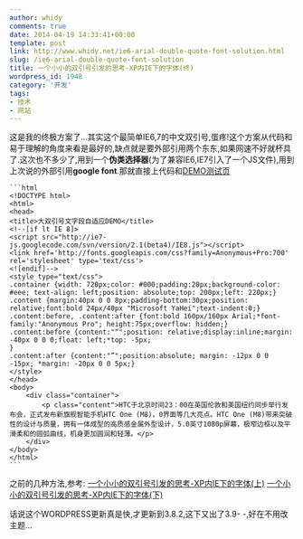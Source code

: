 ```yaml
---
author: whidy
comments: true
date: 2014-04-19 14:33:41+00:00
template: post
link: http://www.whidy.net/ie6-arial-double-quote-font-solution.html
slug: /ie6-arial-double-quote-font-solution
title: 一个小小的双引号引发的思考-XP内IE下的字体(终)
wordpress_id: 1948
category: '开发'
tags:
- 技术
- 网站
---
```


这是我的终极方案了...其实这个最简单IE6,7的中文双引号,蛋疼!这个方案从代码和易于理解的角度来看是最好的,缺点就是要外部引用两个东东,如果网速不好就杯具了.这次也不多少了,用到一个**伪类选择器**(为了兼容IE6,IE7引入了一个JS文件),用到上次说的外部引用**google font**.那就直接上代码和[DEMO测试页](http://www.whidy.net/demos/quote/quote_text_final.html)


    
    ```html
    <!DOCTYPE html>
    <html>
    <head>
    <title>大双引号文字段自适应DEMO</title>
    <!--[if lt IE 8]>
    <script src="http://ie7-js.googlecode.com/svn/version/2.1(beta4)/IE8.js"></script>
    <link href='http://fonts.googleapis.com/css?family=Anonymous+Pro:700' rel='stylesheet' type='text/css'>
    <![endif]-->
    <style type="text/css">
    .container {width: 720px;color: #000;padding:20px;background-color: #eee; text-align: left;position: absolute;top: 200px;left: 220px;}
    .content {margin:40px 0 0 8px;padding-bottom:30px;position: relative;font:bold 24px/40px "Microsoft YaHei";text-indent:0;}
    .content:before, .content:after {font:bold 160px/160px Arial;*font-family:"Anonymous Pro"; height:75px;overflow: hidden;}
    .content:before {content:"“";position: relative;display:inline;margin: -40px 0 0 0;float: left;*top: -5px;
    }
    .content:after {content:"”";position:absolute; margin: -12px 0 0 -15px; *margin: -20px 0 0 5px;}
    </style>
    </head>
    <body>
        <div class="container">
    		<p class="content">HTC于北京时间23：00在英国伦敦和美国纽约同步举行发布会，正式发布新旗舰智能手机HTC One (M8)，0界面等几大亮点。HTC One (M8)带来突破性的设计与质量，拥有一体成型的高质感金属外型设计，5.0英寸1080p屏幕，极窄边框以及平滑柔和的圆弧曲线，机身更加圆润和轻薄。</p>
        </div>
    </body>
    </html>
    ```



之前的几种方法,参考:
[一个小小的双引号引发的思考-XP内IE下的字体(上)](http://www.whidy.net/ie6-arial-double-quote.html)
[一个小小的双引号引发的思考-XP内IE下的字体(下)](http://www.whidy.net/ie6-arial-double-quote-font-bug.html)

话说这个WORDPRESS更新真是快,才更新到3.8.2,这下又出了3.9- -,好在不用改主题...
